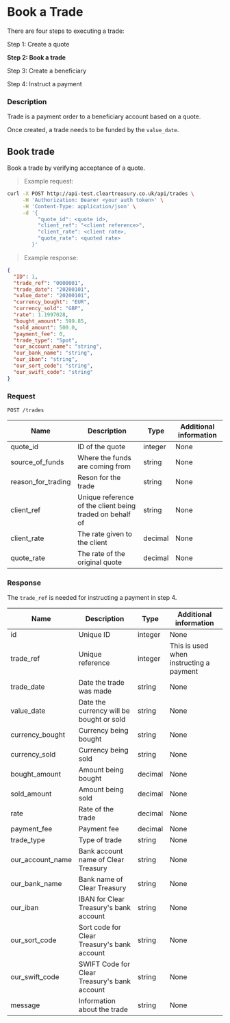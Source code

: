 # Book a Trade

There are four steps to executing a trade:

Step 1: Create a quote

**Step 2: Book a trade**

Step 3: Create a beneficiary

Step 4: Instruct a payment

### Description

Trade is a payment order to a beneficiary account based on a quote.

Once created, a trade needs to be funded by the `value_date`.

<!-- TODO:  In the event that it does not, it will get cancelled automatically. ?? -->

## Book trade

Book a trade by verifying acceptance of a quote.

> Example request:

```bash
curl -X POST http://api-test.cleartreasury.co.uk/api/trades \
     -H 'Authorization: Bearer <your auth token>' \
     -H 'Content-Type: application/json' \
     -d '{
          "quote_id": <quote id>,
          "client_ref": "<client reference>",
          "client_rate": <client rate>,
          "quote_rate": <quoted rate>
        }'
```

> Example response:

```json
{
  "ID": 1,
  "trade_ref": "0000001",
  "trade_date": "20200101",
  "value_date": "20200101",
  "currency_bought": "EUR",
  "currency_sold": "GBP",
  "rate": 1.1997028,
  "bought_amount": 599.85,
  "sold_amount": 500.0,
  "payment_fee": 0,
  "trade_type": "Spot",
  "our_account_name": "string",
  "our_bank_name": "string",
  "our_iban": "string",
  "our_sort_code": "string",
  "our_swift_code": "string"
}
```

### Request

`POST /trades`

| Name               | Description                                              | Type    | Additional information |
| ------------------ | -------------------------------------------------------- | ------- | ---------------------- |
| quote_id           | ID of the quote                                          | integer | None                   |
| source_of_funds    | Where the funds are coming from                          | string  | None                   |
| reason_for_trading | Reson for the trade                                      | string  | None                   |
| client_ref         | Unique reference of the client being traded on behalf of | string  | None                   |
| client_rate        | The rate given to the client                             | decimal | None                   |
| quote_rate         | The rate of the original quote                           | decimal | None                   |

### Response

The `trade_ref` is needed for instructing a payment in step 4.

| Name             | Description                                  | Type    | Additional information                  |
| ---------------- | -------------------------------------------- | ------- | --------------------------------------- |
| id               | Unique ID                                    | integer | None                                    |
| trade_ref        | Unique reference                             | integer | This is used when instructing a payment |
| trade_date       | Date the trade was made                      | string  | None                                    |
| value_date       | Date the currency will be bought or sold     | string  | None                                    |
| currency_bought  | Currency being bought                        | string  | None                                    |
| currency_sold    | Currency being sold                          | string  | None                                    |
| bought_amount    | Amount being bought                          | decimal | None                                    |
| sold_amount      | Amount being sold                            | decimal | None                                    |
| rate             | Rate of the trade                            | decimal | None                                    |
| payment_fee      | Payment fee                                  | decimal | None                                    |
| trade_type       | Type of trade                                | string  | None                                    |
| our_account_name | Bank account name of Clear Treasury          | string  | None                                    |
| our_bank_name    | Bank name of Clear Treasury                  | string  | None                                    |
| our_iban         | IBAN for Clear Treasury's bank account       | string  | None                                    |
| our_sort_code    | Sort code for Clear Treasury's bank account  | string  | None                                    |
| our_swift_code   | SWIFT Code for Clear Treasury's bank account | string  | None                                    |
| message          | Information about the trade                  | string  | None                                    |

